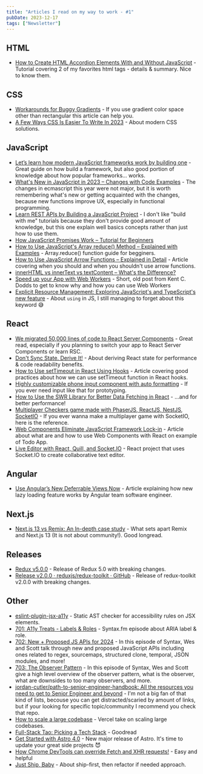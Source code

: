 ```yaml
---
title: "Articles I read on my way to work - #1"
pubDate: 2023-12-17
tags: ["Newsletter"]
---
```


## HTML

- [How to Create HTML Accordion Elements With and Without JavaScript](https://www.freecodecamp.org/news/create-html-accordions-with-and-without-javascript/) - Tutorial covering 2 of my favorites html tags - details & summary. Nice to know them.

## CSS

- [Workarounds for Buggy Gradients](https://keithjgrant.com/posts/2023/11/problematic-color-gradients-and-workarounds/) - If you use gradient color space other than rectangular this article can help you.
- [A Few Ways CSS Is Easier To Write In 2023](https://www.smashingmagazine.com/2023/11/few-ways-css-easier-write-2023/) - About modern CSS solutions.

## JavaScript

- [Let’s learn how modern JavaScript frameworks work by building one](https://nolanlawson.com/2023/12/02/lets-learn-how-modern-javascript-frameworks-work-by-building-one/) - Great guide on how build a framework, but also good portion of knowledge about how popular frameworks... works.
- [What's New in JavaScript in 2023 – Changes with Code Examples](https://www.freecodecamp.org/news/the-biggest-changes-in-javascript-this-year/) - The changes in ecmascript this year were not major, but it is worth remembering what's new or getting acquainted with the changes, because new functions improve UX, especially in functional programming.
- [Learn REST APIs by Building a JavaScript Project](https://www.freecodecamp.org/news/learn-rest-apis-javascript-project/) - I don't like "build with me" tutorials because they don't provide good amount of knowledge, but this one explain well basics concepts rather than just how to use them.
- [How JavaScript Promises Work – Tutorial for Beginners](https://www.freecodecamp.org/news/javascript-promise-object-explained/)
- [How to Use JavaScript's Array reduce() Method –&nbsp;Explained with Examples](https://www.freecodecamp.org/news/how-to-use-javascript-array-reduce-method/) - Array.reduce() function guide for begginers.
- [How to Use JavaScript Arrow Functions – Explained in Detail](https://www.freecodecamp.org/news/javascript-arrow-functions-in-depth/) - Article covering when you should and when you shouldn't use arrow functions.
- [innerHTML vs innerText vs textContent – What's the Difference?](https://www.freecodecamp.org/news/innerhtml-vs-innertext-vs-textcontent/)
- [Speed up your App with Web Workers](https://kentcdodds.com/blog/speed-up-your-app-with-web-workers) - Short, old post from Kent C. Dodds to get to know why and how you can use Web Workers
- [Explicit Resource Management: Exploring JavaScript's and TypeScript's new feature](https://iliazeus.github.io/articles/js-explicit-resource-management-en/) - About `using` in JS, I still managing to forget about this keyword 😅

## React

- [We migrated 50,000 lines of code to React Server Components](https://www.mux.com/blog/what-are-react-server-components) - Great read, especially if you planning to switch your app to React Server Components or learn RSC.
- [Don't Sync State. Derive It!](https://kentcdodds.com/blog/dont-sync-state-derive-it) - About deriving React state for performance & code readability benefits.
- [How to Use setTimeout in React Using Hooks](https://www.freecodecamp.org/news/how-to-use-settimeout-in-react-using-hooks/) - Article covering good practices about how we can use setTimeout function in React hooks.
- [Highly customizable phone input component with auto formatting](https://reactjsexample.com/highly-customizable-phone-input-component-with-auto-formatting-2/) - If you ever need input like that for prototyping.
- [How to Use the SWR Library for Better Data Fetching in React](https://www.freecodecamp.org/news/swr-library-for-data-fetching-in-react/) - ...and for better performance!
- [Multiplayer Checkers game made with PhaserJS, ReactJS, NestJS, SocketIO](https://reactjsexample.com/multiplayer-checkers-game-made-with-phaserjs-reactjs-nestjs-socketio/) - If you ever wanna make a multiplayer game with SocketIO, here is the reference.
- [Web Components Eliminate JavaScript Framework Lock-in](https://jakelazaroff.com/words/web-components-eliminate-javascript-framework-lock-in/) - Article about what are and how to use Web Components with React on example of Todo App.
- [Live Editor with React, Quill, and Socket.IO](https://reactjsexample.com/live-editor-with-react-quill-and-socket-io/) - React project that uses Socket.IO to create collaborative text editor.

## Angular

- [Use Angular’s New Deferrable Views Now](https://blog.angular.io/use-angulars-new-deferrable-views-now-20ca9f64f1e5) - Article explaining how new lazy loading feature works by Angular team software engineer.

## Next.js

- [Next.js 13 vs Remix: An In-depth case study](https://prateeksurana.me/blog/nextjs-13-vs-remix-an-in-depth-case-study/) - What sets apart Remix and Next.js 13 (It is not about community!). Good longread.

## Releases

- [Redux v5.0.0](https://github.com/reduxjs/redux/releases) - Release of Redux 5.0 with breaking changes.
- [Release v2.0.0 · reduxjs/redux-toolkit · GitHub](https://github.com/reduxjs/redux-toolkit/releases/tag/v2.0.0) - Release of redux-toolkit v2.0.0 with breaking changes.

## Other

- [eslint-plugin-jsx-a11y](https://www.npmjs.com/package/eslint-plugin-jsx-a11y) - Static AST checker for accessibility rules on JSX elements.
- [701: A11y Treats - Labels &amp; Roles](https://syntax.fm/701) - Syntax.fm episode about ARIA label & role.
- [702: New + Proposed JS APIs for 2024](https://syntax.fm/702) - In this episode of Syntax, Wes and Scott talk through new and proposed JavaScript APIs including ones related to regex, sourcemaps, structured clone, temporal, JSON modules, and more!
- [703: The Observer Pattern](https://syntax.fm/703) - In this episode of Syntax, Wes and Scott give a high level overview of the observer pattern, what is the observer, what are downsides to too many observers, and more.
- [jordan-cutler/path-to-senior-engineer-handbook: All the resources you need to get to Senior Engineer and beyond](https://github.com/jordan-cutler/path-to-senior-engineer-handbook) - I'm not a big fan of that kind of lists, becouse you can get distracted/scaried by amount of links, but if your looking for specific topic/community I recommend you check that repo.
- [How to scale a large codebase](https://vercel.com/blog/how-to-scale-a-large-codebase) - Vercel take on scaling large codebases.
- [Full-Stack Tao: Picking a Tech Stack](https://alexkondov.com/full-stack-tao-picking-tech-stack/) - Goodread
- [Get Started with Astro 4.0](https://astro.build/blog/astro-4/) - New major release of Astro. It's time to update your great side projects 😈
- [How Chrome DevTools can override Fetch and XHR requests!](https://www.linkedin.com/posts/addyosmani_programming-webdevelopers-developers-activity-7135184782090522625-R1gN) - Easy and helpful
- [Just Ship, Baby](https://tidyfirst.substack.com/p/just-ship-baby) - About ship-first, then refactor if needed approach.
